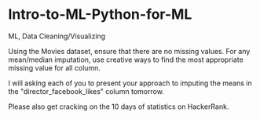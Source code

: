 # Intro-to-ML-Python-for-ML
ML, Data Cleaning/Visualizing


Using the Movies dataset, ensure that there are no missing values. For any mean/median imputation, use creative ways to find the most appropriate missing value for all column. 

I will asking each of you to present your approach to imputing the means in the "director_facebook_likes" column tomorrow. 

Please also get cracking on the 10 days of statistics on HackerRank. 
